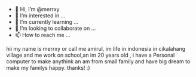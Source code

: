 - 👋 Hi, I’m @merrxy
- 👀 I’m interested in ...
- 🌱 I’m currently learning ...
- 💞️ I’m looking to collaborate on ...
- 📫 How to reach me ...

hii my name is merrxy or call me amirul, im life in indonesia in cikalahang village and me work on school,an im 20 years old , i have a Personal computer to make anythink
an am from small family and have big dream to make my familys happy. thanks! :)
